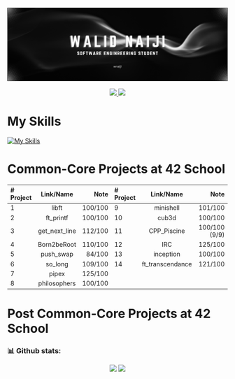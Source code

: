 
![banner](https://github.com/wnaiji/wnaiji/blob/main/banner.png)
<div align="center">
  <p>
    <a href="https://profile.intra.42.fr/users/wnaiji">
      <img src="https://badgen.net/badge/Born2Code/wnaiji/blue?cache=86400&icon=https://meta.intra.42.fr/images/42_logo.svg">
    </a>
    <a href="https://www.linkedin.com/in/walid-naiji-600567230/">
      <img src="https://badgen.net/badge/LinkedIn/Walid Naiji/cyan?icon=chrome">
    </a>
  </p>
</div>

# My Skills
[![My Skills](https://skillicons.dev/icons?i=c,cpp,python,django,postgres,docker,git,github,postman,linux,bash,vim,vscode)](https://skillicons.dev)


# Common-Core Projects at 42 School
| # Project   | Link/Name     | Note          |  # Project   | Link/Name        | Note          |
| :---        |    :----:     |          ---: |  :---        |    :----:        |          ---: |
| 1           | libft         | 100/100       |  9           | minishell        | 101/100       |
| 2           | ft_printf     | 100/100       |  10          | cub3d            | 100/100       |
| 3           | get_next_line | 112/100       |  11          | CPP_Piscine      | 100/100 (9/9) |
| 4           | Born2beRoot   | 110/100       |  12          | IRC              | 125/100       |
| 5           | push_swap     |  84/100       |  13          | inception        | 100/100       |
| 6           | so_long       | 109/100       |  14          | ft_transcendance | 121/100       |
| 7           | pipex         | 125/100       |
| 8           | philosophers  | 100/100       |



# Post Common-Core Projects at 42 School


### 📊 Github stats:

<div align="center">
	<img src="https://github-readme-stats.vercel.app/api?username=wnaiji&show_icons=true&theme=tokyonight&rank_icon=github">
	<img src="https://github-readme-stats.vercel.app/api/top-langs/?username=wnaiji&theme=tokyonight&layout=compact">
</div>


